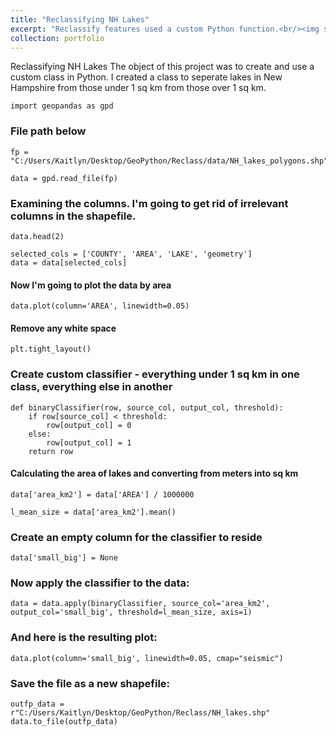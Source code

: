 ```yaml
---
title: "Reclassifying NH Lakes"
excerpt: "Reclassify features used a custom Python function.<br/><img src='/images/Rock_types.png' style='width: 350px;'>"
collection: portfolio
---
```


Reclassifying NH Lakes
The object of this project was to create and use a custom class in Python. I created a class to seperate lakes in New Hampshire from those under 1 sq km from those over 1 sq km.

```import matplotlib.pyplot as plt
import geopandas as gpd
```

### File path below

```
fp = "C:/Users/Kaitlyn/Desktop/GeoPython/Reclass/data/NH_lakes_polygons.shp"
```
```
data = gpd.read_file(fp)
```

### Examining the columns. I'm going to get rid of irrelevant columns in the shapefile.

```
data.head(2)
```
```
selected_cols = ['COUNTY', 'AREA', 'LAKE', 'geometry']
data = data[selected_cols]
```

#### Now I'm going to plot the data by area

```
data.plot(column='AREA', linewidth=0.05)
```

#### Remove any white space
```
plt.tight_layout()
```

### Create custom classifier - everything under 1 sq km in one class, everything else in another

```
def binaryClassifier(row, source_col, output_col, threshold):
    if row[source_col] < threshold:
        row[output_col] = 0
    else:
        row[output_col] = 1
    return row
```

#### Calculating the area of lakes and converting from meters into sq km

```
data['area_km2'] = data['AREA'] / 1000000
```
```
l_mean_size = data['area_km2'].mean()
```

### Create an empty column for the classifier to reside
```
data['small_big'] = None
```

### Now apply the classifier to the data:

```
data = data.apply(binaryClassifier, source_col='area_km2', output_col='small_big', threshold=l_mean_size, axis=1)
```

### And here is the resulting plot:
```
data.plot(column='small_big', linewidth=0.05, cmap="seismic")
```

### Save the file as a new shapefile:
```
outfp_data = r"C:/Users/Kaitlyn/Desktop/GeoPython/Reclass/NH_lakes.shp"
data.to_file(outfp_data)
```

